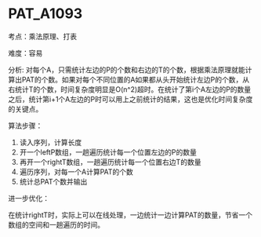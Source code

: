 # PAT_A1093

考点：乘法原理、打表

难度：容易

分析: 对每个A，只需统计左边的P的个数和右边的T的个数，根据乘法原理就能计算出PAT的个数。如果对每个不同位置的A如果都从头开始统计左边P的个数，从右统计T的个数，时间复杂度明显是O(n^2)超时。在统计了第i个A左边的P的数量之后，统计第i+1个A左边的P时可以用上之前统计的结果，这也是优化时间复杂度的关键点。

算法步骤：
1. 读入序列，计算长度
2. 开一个leftP数组，一趟遍历统计每一个位置左边的P的数量
3. 再开一个rightT数组，一趟遍历统计每一个位置右边T的数量
4. 遍历序列，对每一个A计算PAT的个数
5. 统计总PAT个数并输出

进一步优化：

在统计rightT时，实际上可以在线处理，一边统计一边计算PAT的数量，节省一个数组的空间和一趟遍历的时间。
